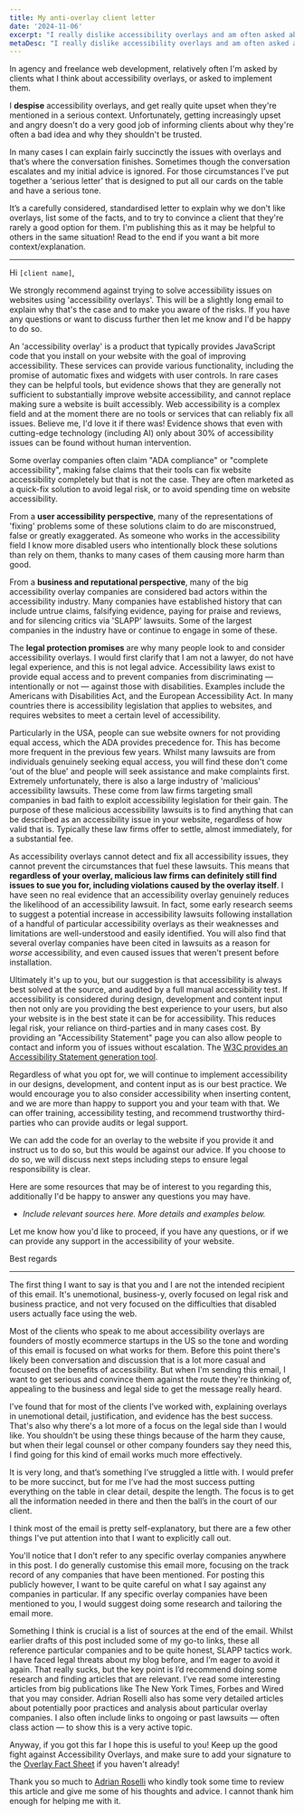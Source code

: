 ```yaml
---
title: My anti-overlay client letter
date: '2024-11-06'
excerpt: "I really dislike accessibility overlays and am often asked about my thoughts or to implement one. This is my email response when that discussion gets serious."
metaDesc: "I really dislike accessibility overlays and am often asked about my thoughts or to implement one. This is my email response when that discussion gets serious."
---
```



In agency and freelance web development, relatively often I'm asked by clients what I think about accessibility overlays, or asked to implement them.

I **despise** accessibility overlays, and get really quite upset when they're mentioned in a serious context. Unfortunately, getting increasingly upset and angry doesn't do a very good job of informing clients about why they're often a bad idea and why they shouldn't be trusted.

In many cases I can explain fairly succinctly the issues with overlays and that’s where the conversation finishes. Sometimes though the conversation escalates and my initial advice is ignored. For those circumstances I’ve put together a ‘serious letter’ that is designed to put all our cards on the table and have a serious tone.

It’s a carefully considered, standardised letter to explain why we don't like overlays, list some of the facts, and to try to convince a client that they're rarely a good option for them. I'm publishing this as it may be helpful to others in the same situation! Read to the end if you want a bit more context/explanation.

---

Hi `[client name]`,

We strongly recommend against trying to solve accessibility issues on websites using 'accessibility overlays'. This will be a slightly long email to explain why that's the case and to make you aware of the risks. If you have any questions or want to discuss further then let me know and I'd be happy to do so.

An 'accessibility overlay' is a product that typically provides JavaScript code that you install on your website with the goal of improving accessibility. These services can provide various functionality, including the promise of automatic fixes and widgets with user controls. In rare cases they can be helpful tools, but evidence shows that they are generally not sufficient to substantially improve website accessibility, and cannot replace making sure a website is built accessibly. Web accessibility is a complex field and at the moment there are no tools or services that can reliably fix all issues. Believe me, I'd love it if there was! Evidence shows that even with cutting-edge technology (including AI) only about 30% of accessibility issues can be found without human intervention.

Some overlay companies often claim "ADA compliance" or "complete accessibility", making false claims that their tools can fix website accessibility completely but that is not the case. They are often marketed as a quick-fix solution to avoid legal risk, or to avoid spending time on website accessibility.

From a **user accessibility perspective**, many of the representations of 'fixing' problems some of these solutions claim to do are misconstrued, false or greatly exaggerated. As someone who works in the accessibility field I know more disabled users who intentionally block these solutions than rely on them, thanks to many cases of them causing more harm than good.

From a **business and reputational perspective**, many of the big accessibility overlay companies are considered bad actors within the accessibility industry. Many companies have established history that can include untrue claims, falsifying evidence, paying for praise and reviews, and for silencing critics via 'SLAPP' lawsuits. Some of the largest companies in the industry have or continue to engage in some of these.

The **legal protection promises** are why many people look to and consider accessibility overlays. I would first clarify that I am not a lawyer, do not have legal experience, and this is not legal advice. Accessibility laws exist to provide equal access and to prevent companies from discriminating — intentionally or not — against those with disabilities. Examples include the Americans with Disabilities Act, and the European Accessibility Act. In many countries there is accessibility legislation that applies to websites, and requires websites to meet a certain level of accessibility.

Particularly in the USA, people can sue website owners for not providing equal access, which the ADA provides precedence for. This has become more frequent in the previous few years. Whilst many lawsuits are from individuals genuinely seeking equal access, you will find these don't come 'out of the blue' and people will seek assistance and make complaints first. \
Extremely unfortunately, there is also a large industry of 'malicious' accessibility lawsuits. These come from law firms targeting small companies in bad faith to exploit accessibility legislation for their gain. The purpose of these malicious accessibility lawsuits is to find anything that can be described as an accessibility issue in your website, regardless of how valid that is. Typically these law firms offer to settle, almost immediately, for a substantial fee.

As accessibility overlays cannot detect and fix all accessibility issues, they cannot prevent the circumstances that fuel these lawsuits. This means that **regardless of your overlay, malicious law firms can definitely still find issues to sue you for, including violations caused by the overlay itself**. I have seen no real evidence that an accessibility overlay genuinely reduces the likelihood of an accessibility lawsuit. In fact, some early research seems to suggest a potential increase in accessibility lawsuits following installation of a handful of particular accessibility overlays as their weaknesses and limitations are well-understood and easily identified. You will also find that several overlay companies have been cited in lawsuits as a reason for *worse* accessibility, and even caused issues that weren't present before installation.

Ultimately it's up to you, but our suggestion is that accessibility is always best solved at the source, and audited by a full manual accessibility test. If accessibility is considered during design, development and content input then not only are you providing the best experience to your users, but also your website is in the best state it can be for accessibility. This reduces legal risk, your reliance on third-parties and in many cases cost. By providing an "Accessibility Statement" page you can also allow people to contact and inform you of issues without escalation. The [W3C provides an Accessibility Statement generation tool](https://www.w3.org/WAI/planning/statements/generator/).

Regardless of what you opt for, we will continue to implement accessibility in our designs, development, and content input as is our best practice. We would encourage you to also consider accessibility when inserting content, and we are more than happy to support you and your team with that. We can offer training, accessibility testing, and recommend trustworthy third-parties who can provide audits or legal support.

We can add the code for an overlay to the website if you provide it and instruct us to do so, but this would be against our advice. If you choose to do so, we will discuss next steps including steps to ensure legal responsibility is clear.

Here are some resources that may be of interest to you regarding this, additionally I'd be happy to answer any questions you may have.

* *Include relevant sources here. More details and examples below.*

Let me know how you'd like to proceed, if you have any questions, or if we can provide any support in the accessibility of your website.

Best regards

---

The first thing I want to say is that you and I are not the intended recipient of this email. It's unemotional, business-y, overly focused on legal risk and business practice, and not very focused on the difficulties that disabled users actually face using the web.

Most of the clients who speak to me about accessibility overlays are founders of mostly ecommerce startups in the US so the tone and wording of this email is focused on what works for them. Before this point there's likely been conversation and discussion that is a lot more casual and focused on the benefits of accessibility. But when I'm sending this email, I want to get serious and convince them against the route they're thinking of, appealing to the business and legal side to get the message really heard.

I've found that for most of the clients I’ve worked with, explaining overlays in unemotional detail, justification, and evidence has the best success. That's also why there's a lot more of a focus on the legal side than I would like. You shouldn't be using these things because of the harm they cause, but when their legal counsel or other company founders say they need this, I find going for this kind of email works much more effectively.

It is very long, and that’s something I’ve struggled a little with. I would prefer to be more succinct, but for me I’ve had the most success putting everything on the table in clear detail, despite the length. The focus is to get all the information needed in there and then the ball’s in the court of our client.

I think most of the email is pretty self-explanatory, but there are a few other things I've put attention into that I want to explicitly call out.

You'll notice that I don't refer to any specific overlay companies anywhere in this post. I do generally customise this email more, focusing on the track record of any companies that have been mentioned. For posting this publicly however, I want to be quite careful on what I say against any companies in particular. If any specific overlay companies have been mentioned to you, I would suggest doing some research and tailoring the email more.

Something I think is crucial is a list of sources at the end of the email. Whilst earlier drafts of this post included some of my go-to links, these all reference particular companies and to be quite honest, SLAPP tactics work. I have faced legal threats about my blog before, and I’m eager to avoid it again. That really sucks, but the key point is I’d recommend doing some research and finding articles that are relevant. I’ve read some interesting articles from big publications like The New York Times, Forbes and Wired that you may consider. Adrian Roselli also has some very detailed articles about potentially poor practices and analysis about particular overlay companies. I also often include links to ongoing or past lawsuits — often class action — to show this is a very active topic.

Anyway, if you got this far I hope this is useful to you! Keep up the good fight against Accessibility Overlays, and make sure to add your signature to the [Overlay Fact Sheet](https://overlayfactsheet.com/) if you haven't already!

Thank you so much to [Adrian Roselli](https://adrianroselli.com) who kindly took some time to review this article and give me some of his thoughts and advice. I cannot thank him enough for helping me with it.
